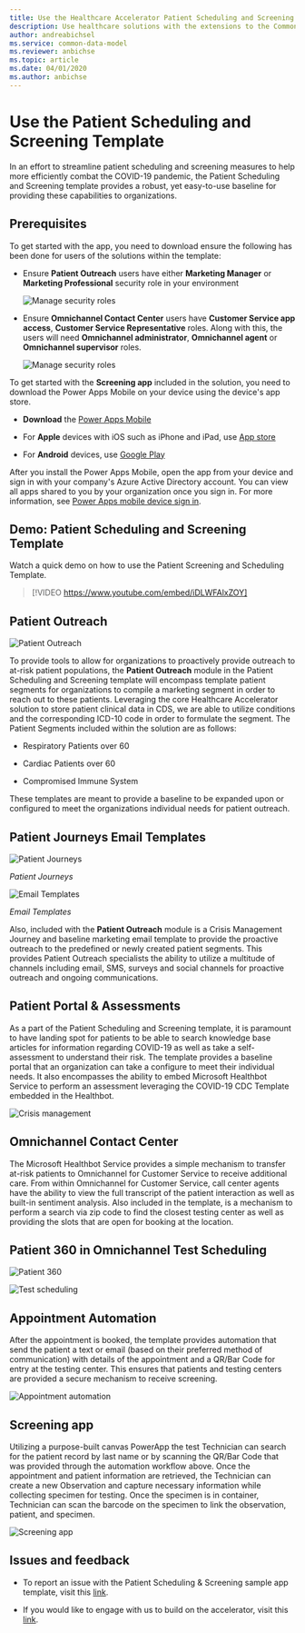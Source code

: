 ```yaml
---
title: Use the Healthcare Accelerator Patient Scheduling and Screening Template - Dynamics 365 | Microsoft Docs
description: Use healthcare solutions with the extensions to the Common Data Model and built-in forms and views of the Dynamics 365 Healthcare Accelerator.
author: andreabichsel
ms.service: common-data-model
ms.reviewer: anbichse
ms.topic: article
ms.date: 04/01/2020
ms.author: anbichse
---
```


# Use the Patient Scheduling and Screening Template

In an effort to streamline patient scheduling and screening measures to help
more efficiently combat the COVID-19 pandemic, the Patient Scheduling and
Screening template provides a robust, yet easy-to-use baseline for providing
these capabilities to organizations.

## Prerequisites

To get started with the app, you need to download ensure the following has been
done for users of the solutions within the template:

-   Ensure **Patient Outreach** users have either **Marketing Manager** or **Marketing
    Professional** security role in your environment

    ![Manage security roles](media/security-role1.png "Manage security roles")

-   Ensure **Omnichannel Contact Center** users have **Customer Service app
    access**, **Customer Service Representative** roles. Along with this, the users
    will need **Omnichannel administrator**, **Omnichannel agent** or **Omnichannel supervisor** roles.

    ![Manage security roles](media/security-role2.png "Manage security roles")

To get started with the **Screening app** included in the solution, you need to
download the Power Apps Mobile on your device using the device's app store.

-   **Download** the [Power Apps
    Mobile](https://powerapps.microsoft.com/downloads)

-   For **Apple** devices with iOS such as iPhone and iPad, use [App
    store](https://aka.ms/powerappsios)

-   For **Android** devices, use [Google Play](https://aka.ms/powerappsandroid)

After you install the Power Apps Mobile, open the app from your device and sign
in with your company's Azure Active Directory account. You can view all apps
shared to you by your organization once you sign in. For more information, see
[Power Apps mobile device sign
in](https://docs.microsoft.com/powerapps/user/run-app-client#open-power-apps-and-sign-in).

## Demo: Patient Scheduling and Screening Template

Watch a quick demo on how to use the Patient Screening and Scheduling Template.

> [!VIDEO https://www.youtube.com/embed/iDLWFAlxZOY]

## Patient Outreach

![Patient Outreach](media/patient-outreach.jpg "Patient Outreach")

To provide tools to allow for organizations to proactively provide outreach to
at-risk patient populations, the **Patient Outreach** module in the Patient
Scheduling and Screening template will encompass template patient segments for
organizations to compile a marketing segment in order to reach out to these
patients. Leveraging the core Healthcare Accelerator solution to store patient
clinical data in CDS, we are able to utilize conditions and the corresponding
ICD-10 code in order to formulate the segment. The Patient Segments included
within the solution are as follows:

-   Respiratory Patients over 60

-   Cardiac Patients over 60

-   Compromised Immune System

These templates are meant to provide a baseline to be expanded upon or
configured to meet the organizations individual needs for patient outreach.

## Patient Journeys Email Templates

![Patient Journeys](media/patient-journeys.jpg "Patient Journeys")

*Patient Journeys*


![Email Templates](media/email-templates.jpg "Email Templates")

*Email Templates*

Also, included with the **Patient Outreach** module is a Crisis Management Journey
and baseline marketing email template to provide the proactive outreach to the
predefined or newly created patient segments. This provides Patient Outreach
specialists the ability to utilize a multitude of channels including email, SMS,
surveys and social channels for proactive outreach and ongoing communications.

## Patient Portal & Assessments

As a part of the Patient Scheduling and Screening template, it is paramount to have
landing spot for patients to be able to search knowledge base articles for
information regarding COVID-19 as well as take a self-assessment to understand
their risk. The template provides a baseline portal that an organization can
take a configure to meet their individual needs. It also encompasses the ability
to embed Microsoft Healthbot Service to perform an assessment leveraging the
COVID-19 CDC Template embedded in the Healthbot.

![Crisis management](media/crisis-management.png "crisis-management")

## Omnichannel Contact Center

The Microsoft Healthbot Service provides a simple mechanism to transfer at-risk
patients to Omnichannel for Customer Service to receive additional care. From
within Omnichannel for Customer Service, call center agents have the ability to
view the full transcript of the patient interaction as well as built-in
sentiment analysis. Also included in the template, is a mechanism to perform a
search via zip code to find the closest testing center as well as providing the
slots that are open for booking at the location.

## Patient 360 in Omnichannel Test Scheduling

![Patient 360](media/patient-360.jpg "Patient 360")

![Test scheduling](media/test-scheduling.png "Test scheduling")

## Appointment Automation

After the appointment is booked, the template provides automation that send the
patient a text or email (based on their preferred method of communication) with
details of the appointment and a QR/Bar Code for entry at the testing center.
This ensures that patients and testing centers are provided a secure mechanism
to receive screening.

![Appointment automation](media/appointment-automation.png "appointment-automation")

## Screening app

Utilizing a purpose-built canvas PowerApp the test Technician can search for the
patient record by last name or by scanning the QR/Bar Code that was provided
through the automation workflow above. Once the appointment and patient
information are retrieved, the Technician can create a new Observation and
capture necessary information while collecting specimen for testing. Once the
specimen is in container, Technician can scan the barcode on the specimen to
link the observation, patient, and specimen.

![Screening app](media/screening-app.png "Screening app")

## Issues and feedback

-   To report an issue with the Patient Scheduling & Screening sample app
    template, visit this
    [link](mailto:dynindaccsupport@microsoft.com?subject=Assistance%20for%20Health%20Care%20Accelerator%20from%20Appsource).

-   If you would like to engage with us to build on the accelerator, visit this [link](https://aka.ms/cdmengage).

